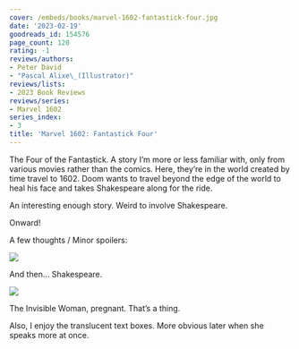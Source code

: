 ```yaml
---
cover: /embeds/books/marvel-1602-fantastick-four.jpg
date: '2023-02-19'
goodreads_id: 154576
page_count: 120
rating: -1
reviews/authors:
- Peter David
- "Pascal Alixe\_(Illustrator)"
reviews/lists:
- 2023 Book Reviews
reviews/series:
- Marvel 1602
series_index:
- 3
title: 'Marvel 1602: Fantastick Four'
---
```

The Four of the Fantastick. A story I’m more or less familiar with, only from various movies rather than the comics. Here, they’re in the world created by time travel to 1602. Doom wants to travel beyond the edge of the world to heal his face and takes Shakespeare along for the ride. 

An interesting enough story. Weird to involve Shakespeare. 

Onward!

<!--more-->

A few thoughts / Minor spoilers:

![](/embeds/books/attachments/marvel-1602-fantastick-41ea29.png)

And then… Shakespeare. 

![](/embeds/books/attachments/marvel-1602-fantastick-3b2194.png)

The Invisible Woman, pregnant. That’s a thing. 

Also, I enjoy the translucent text boxes. More obvious later when she speaks more at once. 


